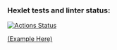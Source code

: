 ### Hexlet tests and linter status:
[![Actions Status](https://github.com/Foppp/frontend-project-lvl4/workflows/hexlet-check/badge.svg)](https://github.com/Foppp/frontend-project-lvl4/actions)

[(Example Here)](https://slack-chat-hexlet.herokuapp.com/)